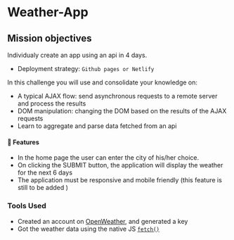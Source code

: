 # Weather-App


## Mission objectives
Individualy create an app using an api in 4 days. 

- Deployment strategy: `Github pages or Netlify`

In this challenge you will use and consolidate your knowledge on:

- A typical AJAX flow: send asynchronous requests to a remote server and process the results
- DOM manipulation: changing the DOM based on the results of the AJAX requests
- Learn to aggregate and parse data fetched from an api


#### 🌱 Features

- In the home page the user can enter the city of his/her choice.
- On clicking the SUBMIT button, the application will display the weather for the next 6 days
- The application must be responsive and mobile friendly (this feature is still to be added )



### Tools Used 

- Created an account on [OpenWeather](https://home.openweathermap.org/.), and generated a key
- Got the weather data using the native JS [`fetch()`](https://devdocs.io/dom/fetch_api/using_fetch)



